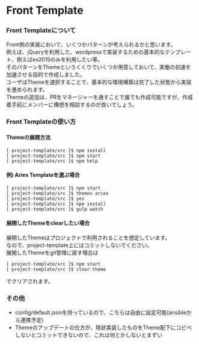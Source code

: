 # Front Template

### Front Templateについて
Front側の実装において、いくつかパターンが考えられるかと思います。  
例えば、jQueryを利用した、wordpressで実装するための基本的なテンプレート、例えばes2015のみを利用したい等。  
そのパターンをThemeというくくりでいくつか用意しておいて、実働の初速を加速させる目的で作成しました。  
ユーザはThemeを選択することで、基本的な環境構築は完了した状態から実装を進められます。  
Themeの追加は、PRをマネージャーを通すことで誰でも作成可能ですが、作成着手前にメンバーに構想を相談するのが良いでしょう。

### Front Templateの使い方
####  Themeの展開方法
```
[ project-template/src ]$ npm install
[ project-template/src ]$ npm start
[ project-template/src ]$ npm help

```

#### 例) Aries Templateを選ぶ場合
```
[ project-template/src ]$ npm start
[ project-template/src ]$ themes aries
[ project-template/src ]$ yes
[ project-template/src ]$ npm install
[ project-template/src ]$ gulp watch

```

#### 展開したThemeをclearしたい場合
展開したThemeはプロジェクトで利用されることを想定しています。  
なので、project-template上にはコミットしないでください。  
展開したThemeをgit管理に戻す場合は

```
[ project-template/src ]$ npm start
[ project-template/src ]$ clear-theme
```

でクリアされます。

### その他
* config/default.jsonを持っているので、こちらは自由に設定可能(ansibleから連携予定) 
* Themeのアップデートの仕方が、現状実装したものをTheme配下にコピペしないとコミットできないので、これは何とかしないとまずい 





  




